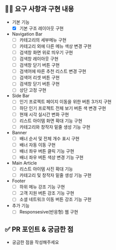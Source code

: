 ## 👩‍💻 요구 사항과 구현 내용

<!-- 기능을 Commit 별로 잘개 쪼개고, Commit 별로 설명해주세요 -->

- 기본 기능
  - [x] 기본 구조 레이아웃 구현
- Navigation Bar
  - [ ] 카테고리의 세부메뉴 구현
  - [ ] 카테고리 외에 다른 메뉴 색상 변경 구현
  - [ ] 검색창 화면 위로 띄우기 구현
  - [ ] 검색창 레이아웃 구현
  - [ ] 검색창 닫기 버튼 구현
  - [ ] 검색어에 따른 추천 리스트 변경 구현
  - [ ] 검색어 리셋 버튼 구현
  - [ ] 검색창 닫기 버튼 구현
  - [ ] 상단 고정 구현
- Side Bar
  - [ ] 인기 프로젝트 페이지 이동을 위한 버튼 3가지 구현
  - [ ] 하단 인기 프로젝트 전체 보기 버튼 색 변경 구현
  - [ ] 현재 시각 실시간 변화 구현
  - [ ] 리스트 아이템 화면 확대 기능 구현
  - [ ] 카테고리와 창작자 밑줄 생성 기능 구현
- Banner
  - [ ] 배너 순서 및 전체 개수 표시 구현
  - [ ] 배너 자동 이동 구현
  - [ ] 배너 좌우 버튼 클릭 기능 구현
  - [ ] 배너 좌우 버튼 색상 변경 기능 구현
- Main Article
  - [ ] 리스트 아이템 사진 확대 기능
  - [ ] 카테고리 및 창작자 밑줄 생성 기능 구현
- Footer
  - [ ] 하위 메뉴 강조 기능 구현
  - [ ] 고객 지원 버튼 강조 기능 구현
  - [ ] 소셜 네트워크 이동 버튼 강조 기능 구현
- 추가 기능
  - [ ] Responsesive(반응형) 웹 구현

## ✅ PR 포인트 & 궁금한 점

<!-- 리뷰어 분들이 집중적으로 보셨으면 하는 내용을 적어주세요 -->

- 궁금한 점을 작성해주세요
